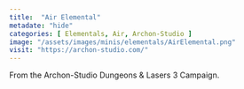 ```yaml
---
title:  "Air Elemental"
metadate: "hide"
categories: [ Elementals, Air, Archon-Studio ]
image: "/assets/images/minis/elementals/AirElemental.png"
visit: "https://archon-studio.com/"
---
```

From the Archon-Studio Dungeons & Lasers 3 Campaign.
